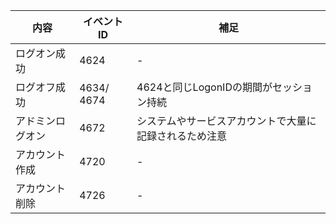 | 内容 | イベントID | 補足|
| --- | --- | ---|
| ログオン成功      | 4624        | - |
| ログオフ成功      | 4634/ 4674 | 4624と同じLogonIDの期間がセッション持続 |
| アドミンログオン  |  4672       | システムやサービスアカウントで大量に記録されるため注意 |
| アカウント作成     | 4720      | - |
| アカウント削除     | 4726      | - |

